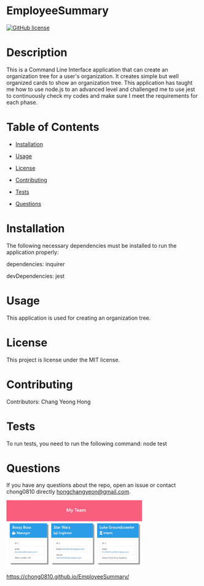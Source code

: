
# EmployeeSummary
[![GitHub license](https://img.shields.io/badge/license-MIT-blue.svg)](https://github.com/chong0810/EmployeeSummary)

# Description

This is a Command Line Interface application that can create an organization tree for a user's organization. It creates simple but well organized cards to show an organization tree. This application has taught me how to use node.js to an advanced level and challenged me to use jest to continuously check my codes and make sure I meet the requirements for each phase.

# Table of Contents 

* [Installation](#installation)

* [Usage](#usage)

* [License](#license)

* [Contributing](#contributing)

* [Tests](#tests)

* [Questions](#questions)

# Installation

The following necessary dependencies must be installed to run the application properly:

dependencies: inquirer

devDependencies: jest

# Usage

​This application is used for creating an organization tree.

# License

This project is license under the MIT license.

# Contributing

​Contributors: Chang Yeong Hong

# Tests

To run tests, you need to run the following command: node test

# Questions

If you have any questions about the repo, open an issue or contact chong0810 directly hongchangyeon@gmail.com.

<img src="assets/images/EmployeeSummaryPic.JPG" width="70%" alt="Employee Summary Pic" >

https://chong0810.github.io/EmployeeSummary/
